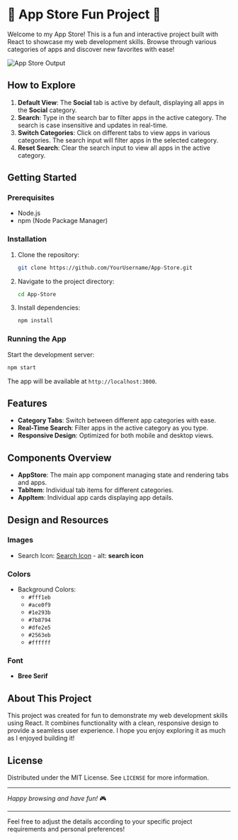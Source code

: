 # 🎉 App Store Fun Project 🎉

Welcome to my App Store! This is a fun and interactive project built with React to showcase my web development skills. Browse through various categories of apps and discover new favorites with ease!

![App Store Output](https://assets.ccbp.in/frontend/content/react-js/app-store-output.gif)

## How to Explore

1. **Default View**: The **Social** tab is active by default, displaying all apps in the **Social** category.
2. **Search**: Type in the search bar to filter apps in the active category. The search is case insensitive and updates in real-time.
3. **Switch Categories**: Click on different tabs to view apps in various categories. The search input will filter apps in the selected category.
4. **Reset Search**: Clear the search input to view all apps in the active category.

## Getting Started

### Prerequisites

- Node.js
- npm (Node Package Manager)

### Installation

1. Clone the repository:
   ```sh
   git clone https://github.com/YourUsername/App-Store.git
   ```
2. Navigate to the project directory:
   ```sh
   cd App-Store
   ```
3. Install dependencies:
   ```sh
   npm install
   ```

### Running the App

Start the development server:
```sh
npm start
```
The app will be available at `http://localhost:3000`.

## Features

- **Category Tabs**: Switch between different app categories with ease.
- **Real-Time Search**: Filter apps in the active category as you type.
- **Responsive Design**: Optimized for both mobile and desktop views.

## Components Overview

- **AppStore**: The main app component managing state and rendering tabs and apps.
- **TabItem**: Individual tab items for different categories.
- **AppItem**: Individual app cards displaying app details.

## Design and Resources

### Images

- Search Icon: [Search Icon](https://assets.ccbp.in/frontend/react-js/app-store/app-store-search-img.png) - alt: **search icon**

### Colors

- Background Colors: 
  - `#fff1eb`
  - `#ace0f9`
  - `#1e293b`
  - `#7b8794`
  - `#dfe2e5`
  - `#2563eb`
  - `#ffffff`

### Font

- **Bree Serif**

## About This Project

This project was created for fun to demonstrate my web development skills using React. It combines functionality with a clean, responsive design to provide a seamless user experience. I hope you enjoy exploring it as much as I enjoyed building it!

## License

Distributed under the MIT License. See `LICENSE` for more information.

---

*Happy browsing and have fun!* 🎮

---

Feel free to adjust the details according to your specific project requirements and personal preferences!
